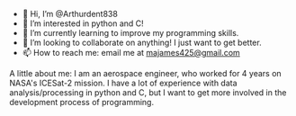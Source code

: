 - 👋 Hi, I’m @Arthurdent838
- 👀 I’m interested in python and C!
- 🌱 I’m currently learning to improve my programming skills.
- 💞️ I’m looking to collaborate on anything! I just want to get better.
- 📫 How to reach me: email me at majames425@gmail.com

A little about me: I am an aerospace engineer, who worked for 4 years on NASA's ICESat-2 mission. I have a lot of experience with data analysis/processing in python and C, 
but I want to get more involved in the development process of programming. 

<!---
Arthurdent838/Arthurdent838 is a ✨ special ✨ repository because its `README.md` (this file) appears on your GitHub profile.
You can click the Preview link to take a look at your changes.
--->

